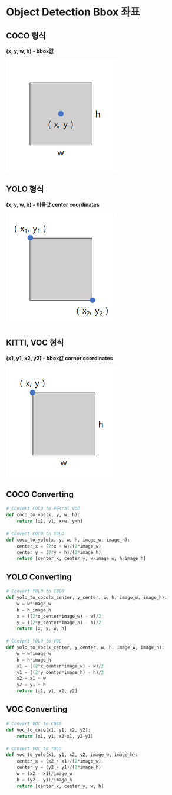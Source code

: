 
# Object Detection Bbox 좌표

## COCO 형식

**(x, y, w, h) - bbox값**

![Object Detection Bbox 좌표-1.png](images/ObjectDetectionBbox-1.png)

## YOLO 형식

**(x, y, w, h) - 비율값
center coordinates**

![Object Detection Bbox 좌표-2.png](images/ObjectDetectionBbox-2.png)

## KITTI, VOC 형식

**(x1, y1, x2, y2) - bbox값
corner coordinates**

![Object Detection Bbox 좌표-3.png](images/ObjectDetectionBbox-3.png)

## COCO **Converting**

```python
# Convert COCO to Pascal_VOC
def coco_to_voc(x, y, w, h):
	return [x1, y1, x+w, y+h]

# Convert COCO to YOLO
def coco_to_yolo(x, y, w, h, image_w, image_h):
	center_x = (2*x + w)/(2*image_w)
	center_y = (2*y + h)/(2*image_h)
	return [center_x, center_y, w/image_w, h/image_h]
```

## YOLO Converting

```python
# Convert YOLO to COCO
def yolo_to_coco(x_center, y_center, w, h, image_w, image_h):
	w = w*image_w
	h = h_image_h
	x = ((2*x_center*image_w) - w)/2
	y = ((2*y_center*image_h) - h)/2
	return [x, y, w, h]

# Convert YOLO to VOC
def yolo_to_voc(x_center, y_center, w, h, image_w, image_h):
	w = w*image_w
	h = h*image_h
	x1 = ((2*x_center*image_w) - w)/2
	y1 = ((2*y_center*image_h) - h)/2
	x2 = x1 + w
	y2 = y1 + h
	return [x1, y1, x2, y2]
```

## VOC Converting

```python
# Convert VOC to COCO
def voc_to_coco(x1, y1, x2, y2):
	return [x1, y1, x2-x1, y2-y1]

# Convert VOC to YOLO
def voc_to_yolo(x1, y1, x2, y2, image_w, image_h):
	center_x = (x2 + x1)/(2*image_w)
	center_y = (y2 + y1)/(2*image_h)
	w = (x2 - x1)/image_w
	h = (y2 - y1)/image_h
	return [center_x, center_y, w, h]
```
